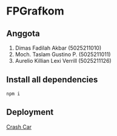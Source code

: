 # FPGrafkom

## Anggota
1. Dimas Fadilah Akbar          (5025211010)
2. Moch. Taslam Gustino P.      (5025211011)
3. Aurelio Killian Lexi Verrill (5025211126) 

## Install all dependencies
```npm
npm i
```

## Deployment
<a href="https://fp-grafkom-crash-car.vercel.app/">Crash Car</a>
